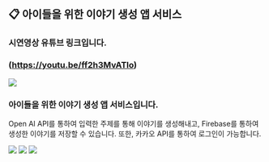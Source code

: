 ## 📋 아이들을 위한 이야기 생성 앱 서비스

### 시연영상 유튜브 링크입니다.
### (https://youtu.be/ff2h3MvATlo)
<img src="https://img.shields.io/badge/YouTube-FF0000?style=for-the-badge&logo=youtube&logoColor=white">



### 아이들을 위한 이야기 생성 앱 서비스입니다.


Open AI API를 통하여 입력한 주제를 통해 이야기를 생성해내고, Firebase를 통하여 생성한 이야기를 저장할 수 있습니다.
또한, 카카오 API를 통하여 로그인이 가능합니다.

<img src="https://img.shields.io/badge/Firebase-039BE5?style=for-the-badge&logo=Firebase&logoColor=white">
<img src="https://img.shields.io/badge/Kakao-FFCD00?style=for-the-badge&logo=kakao&logoColor=white">
<img src="https://img.shields.io/badge/openai-412991?style=for-the-badge&logo=openai&logoColor=white">
